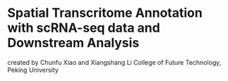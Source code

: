 # Spatial Transcritome Annotation with scRNA-seq data and Downstream Analysis
created by Chunfu Xiao and Xiangshang Li
College of Future Technology, Peking University
